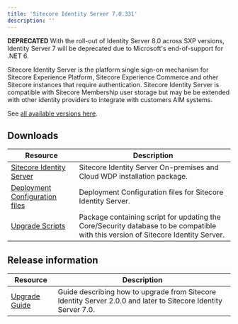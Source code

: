 ```yaml
---
title: 'Sitecore Identity Server 7.0.331'
description: ''
---
```

**DEPRECATED** With the roll-out of Identity Server 8.0 across SXP versions, Identity Server 7 will be deprecated due to Microsoft's end-of-support for .NET 6.

Sitecore Identity Server is the platform single sign-on mechanism for Sitecore Experience Platform, Sitecore Experience Commerce and other Sitecore instances that require authentication.
Sitecore Identity Server is compatible with Sitecore Membership user storage but may be be extended with other identity providers to integrate with customers AIM systems.

See [all available versions here](/downloads/Sitecore_Identity).

## Downloads

| Resource                                                                                                                                                                                       | Description                                                                                                                       |
| ---------------------------------------------------------------------------------------------------------------------------------------------------------------------------------------------- | --------------------------------------------------------------------------------------------------------------------------------- |
| [Sitecore Identity Server](https://scdp.blob.core.windows.net/downloads/Sitecore%20Identity/7x/Sitecore%20Identity%2070331/Sitecore.IdentityServer.7.0.331.scwdp.zip)                          | Sitecore Identity Server On-premises and Cloud WDP installation package.                                                          |
| [Deployment Configuration files](https://scdp.blob.core.windows.net/downloads/Sitecore%20Identity/7x/Sitecore%20Identity%2070325/Secure/IdentityServer%20Deployment%20Configuration%207.0.zip) | Deployment Configuration files for Sitecore Identity Server.                                                                      |
| [Upgrade Scripts](https://scdp.blob.core.windows.net/downloads/Sitecore%20Identity/7x/Sitecore%20Identity%2070325/Secure/Sitecore.IdentityServer.UpgradeScripts.7.0.zip)                       | Package containing script for updating the Core/Security database to be compatible with this version of Sitecore Identity Server. |

## Release information

| Resource                                                                                                                                                                         | Description                                                                                                    |
| -------------------------------------------------------------------------------------------------------------------------------------------------------------------------------- | -------------------------------------------------------------------------------------------------------------- |
| [Upgrade Guide](https://scdp.blob.core.windows.net/downloads/Sitecore%20Identity/7x/Sitecore%20Identity%2070327/Secure/Sitecore%20Identity%20Server%20Upgrade%20Guide-7.0.X.pdf) | Guide describing how to upgrade from Sitecore Identity Server 2.0.0 and later to Sitecore Identity Server 7.0. |
